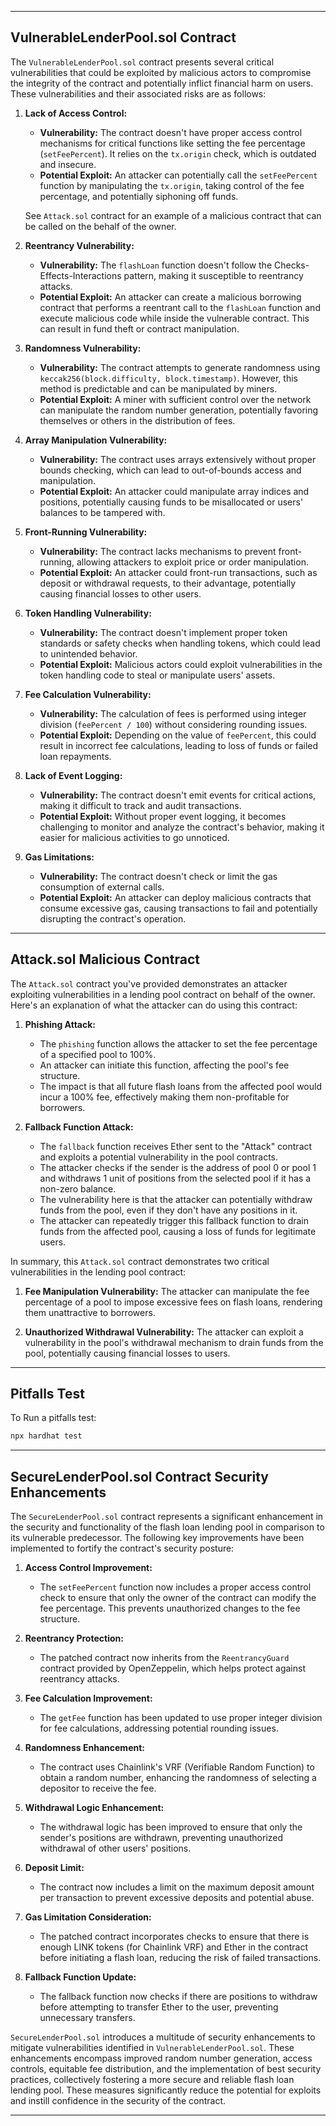
---

## VulnerableLenderPool.sol Contract

The `VulnerableLenderPool.sol` contract presents several critical vulnerabilities that could be exploited by malicious actors to compromise the integrity of the contract and potentially inflict financial harm on users. These vulnerabilities and their associated risks are as follows:

1. **Lack of Access Control:**
   - **Vulnerability:** The contract doesn't have proper access control mechanisms for critical functions like setting the fee percentage (`setFeePercent`). It relies on the `tx.origin` check, which is outdated and insecure.
   - **Potential Exploit:** An attacker can potentially call the `setFeePercent` function by manipulating the `tx.origin`, taking control of the fee percentage, and potentially siphoning off funds. 

   See `Attack.sol` contract for an example of a malicious contract that can be called on the behalf of the owner.

2. **Reentrancy Vulnerability:**
   - **Vulnerability:** The `flashLoan` function doesn't follow the Checks-Effects-Interactions pattern, making it susceptible to reentrancy attacks.
   - **Potential Exploit:** An attacker can create a malicious borrowing contract that performs a reentrant call to the `flashLoan` function and execute malicious code while inside the vulnerable contract. This can result in fund theft or contract manipulation.

3. **Randomness Vulnerability:**
   - **Vulnerability:** The contract attempts to generate randomness using `keccak256(block.difficulty, block.timestamp)`. However, this method is predictable and can be manipulated by miners.
   - **Potential Exploit:** A miner with sufficient control over the network can manipulate the random number generation, potentially favoring themselves or others in the distribution of fees.

4. **Array Manipulation Vulnerability:**
   - **Vulnerability:** The contract uses arrays extensively without proper bounds checking, which can lead to out-of-bounds access and manipulation.
   - **Potential Exploit:** An attacker could manipulate array indices and positions, potentially causing funds to be misallocated or users' balances to be tampered with.

5. **Front-Running Vulnerability:**
   - **Vulnerability:** The contract lacks mechanisms to prevent front-running, allowing attackers to exploit price or order manipulation.
   - **Potential Exploit:** An attacker could front-run transactions, such as deposit or withdrawal requests, to their advantage, potentially causing financial losses to other users.

6. **Token Handling Vulnerability:**
   - **Vulnerability:** The contract doesn't implement proper token standards or safety checks when handling tokens, which could lead to unintended behavior.
   - **Potential Exploit:** Malicious actors could exploit vulnerabilities in the token handling code to steal or manipulate users' assets.

7. **Fee Calculation Vulnerability:**
   - **Vulnerability:** The calculation of fees is performed using integer division (`feePercent / 100`) without considering rounding issues.
   - **Potential Exploit:** Depending on the value of `feePercent`, this could result in incorrect fee calculations, leading to loss of funds or failed loan repayments.

8. **Lack of Event Logging:**
   - **Vulnerability:** The contract doesn't emit events for critical actions, making it difficult to track and audit transactions.
   - **Potential Exploit:** Without proper event logging, it becomes challenging to monitor and analyze the contract's behavior, making it easier for malicious activities to go unnoticed.

9. **Gas Limitations:**
   - **Vulnerability:** The contract doesn't check or limit the gas consumption of external calls.
   - **Potential Exploit:** An attacker can deploy malicious contracts that consume excessive gas, causing transactions to fail and potentially disrupting the contract's operation.

---

## Attack.sol Malicious Contract

The `Attack.sol` contract you've provided demonstrates an attacker exploiting vulnerabilities in a lending pool contract on behalf of the owner. Here's an explanation of what the attacker can do using this contract:

1. **Phishing Attack:**
   - The `phishing` function allows the attacker to set the fee percentage of a specified pool to 100%.
   - An attacker can initiate this function, affecting the pool's fee structure.
   - The impact is that all future flash loans from the affected pool would incur a 100% fee, effectively making them non-profitable for borrowers.

2. **Fallback Function Attack:**
   - The `fallback` function receives Ether sent to the "Attack" contract and exploits a potential vulnerability in the pool contracts.
   - The attacker checks if the sender is the address of pool 0 or pool 1 and withdraws 1 unit of positions from the selected pool if it has a non-zero balance.
   - The vulnerability here is that the attacker can potentially withdraw funds from the pool, even if they don't have any positions in it.
   - The attacker can repeatedly trigger this fallback function to drain funds from the affected pool, causing a loss of funds for legitimate users.

In summary, this `Attack.sol` contract demonstrates two critical vulnerabilities in the lending pool contract:

1. **Fee Manipulation Vulnerability:** The attacker can manipulate the fee percentage of a pool to impose excessive fees on flash loans, rendering them unattractive to borrowers.

2. **Unauthorized Withdrawal Vulnerability:** The attacker can exploit a vulnerability in the pool's withdrawal mechanism to drain funds from the pool, potentially causing financial losses to users.

---

## Pitfalls Test

To Run a pitfalls test:

```bash
npx hardhat test
```

---

## SecureLenderPool.sol Contract Security Enhancements

The `SecureLenderPool.sol` contract represents a significant enhancement in the security and functionality of the flash loan lending pool in comparison to its vulnerable predecessor. The following key improvements have been implemented to fortify the contract's security posture:

1. **Access Control Improvement:**
   - The `setFeePercent` function now includes a proper access control check to ensure that only the owner of the contract can modify the fee percentage. This prevents unauthorized changes to the fee structure.

2. **Reentrancy Protection:**
   - The patched contract now inherits from the `ReentrancyGuard` contract provided by OpenZeppelin, which helps protect against reentrancy attacks.

3. **Fee Calculation Improvement:**
   - The `getFee` function has been updated to use proper integer division for fee calculations, addressing potential rounding issues.

4. **Randomness Enhancement:**
   - The contract uses Chainlink's VRF (Verifiable Random Function) to obtain a random number, enhancing the randomness of selecting a depositor to receive the fee.

5. **Withdrawal Logic Enhancement:**
   - The withdrawal logic has been improved to ensure that only the sender's positions are withdrawn, preventing unauthorized withdrawal of other users' positions.

6. **Deposit Limit:**
   - The contract now includes a limit on the maximum deposit amount per transaction to prevent excessive deposits and potential abuse.

7. **Gas Limitation Consideration:**
   - The patched contract incorporates checks to ensure that there is enough LINK tokens (for Chainlink VRF) and Ether in the contract before initiating a flash loan, reducing the risk of failed transactions.

8. **Fallback Function Update:**
   - The fallback function now checks if there are positions to withdraw before attempting to transfer Ether to the user, preventing unnecessary transfers.

`SecureLenderPool.sol` introduces a multitude of security enhancements to mitigate vulnerabilities identified in `VulnerableLenderPool.sol`. These enhancements encompass improved random number generation, access controls, equitable fee distribution, and the implementation of best security practices, collectively fostering a more secure and reliable flash loan lending pool. These measures significantly reduce the potential for exploits and instill confidence in the security of the contract.

---
